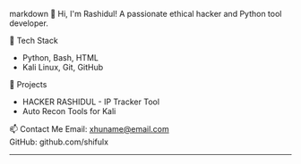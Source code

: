 markdown
👋 Hi, I'm Rashidul!
A passionate ethical hacker and Python tool developer.

🔧 Tech Stack
- Python, Bash, HTML
- Kali Linux, Git, GitHub

🚀 Projects
- HACKER RASHIDUL - IP Tracker Tool
- Auto Recon Tools for Kali

📫 Contact Me
Email: xhuname@email.com  
GitHub: github.com/shifulx 


---

